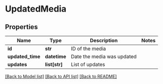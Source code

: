 # UpdatedMedia

## Properties
Name | Type | Description | Notes
------------ | ------------- | ------------- | -------------
**id** | **str** | ID of the media | 
**updated_time** | **datetime** | Date the media was updated | 
**updates** | **list[str]** | List of updates | 

[[Back to Model list]](../README.md#documentation-for-models) [[Back to API list]](../README.md#documentation-for-api-endpoints) [[Back to README]](../README.md)


